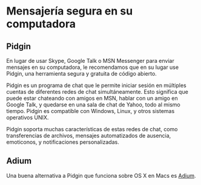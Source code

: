 [Title]: # (Mensajería segura en su computadora)
[Difficulty]: # (Principiante)
[Order]: # (0)

# Mensajería segura en su computadora

## Pidgin

En lugar de usar Skype, Google Talk o MSN Messenger para enviar mensajes en su computadora, le recomendamos que en su lugar use Pidgin, una herramienta segura y gratuita de código abierto.

Pidgin es un programa de chat que le permite iniciar sesión en múltiples cuentas de diferentes redes de chat simultáneamente. Esto significa que puede estar chateando con amigos en MSN, hablar con un amigo en Google Talk, y quedarse en una sala de chat de Yahoo, todo al mismo tiempo. Pidgin es compatible con Windows, Linux, y otros sistemas operativos UNIX. 

Pidgin soporta muchas características de estas redes de chat, como transferencias de archivos, mensajes automatizados de ausencia, emoticonos, y  notificaciones personalizadas.

## Adium

Una buena alternativa a Pidgin que funciona sobre OS X en Macs es [Adium](http://adium.im/).